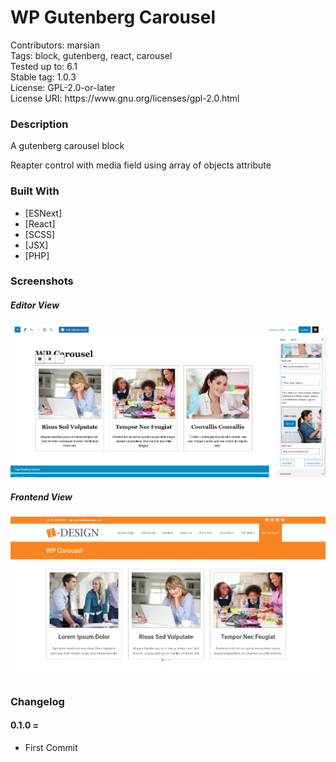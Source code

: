 # WP Gutenberg Carousel
<div>Contributors:      marsian</div>
<div>Tags:              block, gutenberg, react, carousel</div>
<div>Tested up to:      6.1</div>
<div>Stable tag:        1.0.3</div>
<div>License:           GPL-2.0-or-later</div>
<div>License URI:       https://www.gnu.org/licenses/gpl-2.0.html</div>

### Description

<p>A gutenberg carousel block</p>

<p>Reapter control with media field using array of objects attribute</p>

### Built With

* [ESNext]
* [React]
* [SCSS]
* [JSX]
* [PHP]


### Screenshots

##### Editor View
![Editor View](https://raw.githubusercontent.com/the-king-of-jq-hills/wp-gutenberg-carousel/master/assets/screenshot-1.jpg?raw=true)

##### Frontend View
![Frontend View](https://raw.githubusercontent.com/the-king-of-jq-hills/wp-gutenberg-carousel/master/assets/screenshot-2.jpg?raw=true)


### Changelog

#### 0.1.0 =
* First Commit


